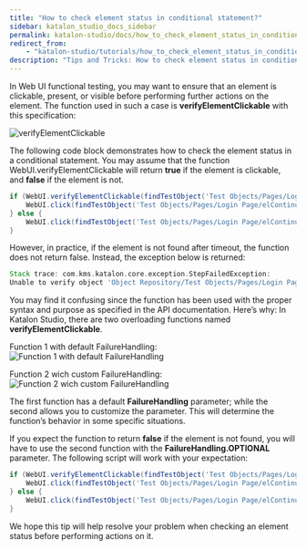 ```yaml
---
title: "How to check element status in conditional statement?"
sidebar: katalon_studio_docs_sidebar
permalink: katalon-studio/docs/how_to_check_element_status_in_conditional_statement.html
redirect_from:
    - "katalon-studio/tutorials/how_to_check_element_status_in_conditional_statement.html"
description: "Tips and Tricks: How to check element status in conditional statement?"
---
```


In Web UI functional testing, you may want to ensure that an element is clickable, present, or visible before performing further actions on the element. The function used in such a case is **verifyElementClickable** with this specification:

![verifyElementClickable](https://github.com/katalon-studio/docs-images/raw/master/katalon-studio/tutorials/how_to_check_element_status_in_conditional_statement/verifyElementClickable_1.png)


The following code block demonstrates how to check the element status in a conditional statement. You may assume that the function WebUI.verifyElementClickable will return **true** if the element is clickable, and **false** if the element is not. 
```groovy
if (WebUI.verifyElementClickable(findTestObject('Test Objects/Pages/Login Page/elContinue - Wrong'))) {
    WebUI.click(findTestObject('Test Objects/Pages/Login Page/elContinue - Wrong'))
} else {
    WebUI.click(findTestObject('Test Objects/Pages/Login Page/elContinue'))
}
```
However, in practice, if the element is not found after timeout, the function does not return false. Instead, the exception below is returned:

```groovy
Stack trace: com.kms.katalon.core.exception.StepFailedException: 
Unable to verify object 'Object Repository/Test Objects/Pages/Login Page/elContinue - Wrong' to be clickable (Root cause: Web element with id: 'Object Repository/Test Objects/Pages/Login Page/elContinue - Wrong' located by 'By.xpath: //button[.='Continue - Wrong']' not found)
```
You may find it confusing since the function has been used with the proper syntax and purpose as specified in the API documentation. Here’s why:
In Katalon Studio, there are two overloading functions named **verifyElementClickable**. 

Function 1 with default FailureHandling:
![Function 1 with default FailureHandling](https://github.com/katalon-studio/docs-images/raw/master/katalon-studio/tutorials/how_to_check_element_status_in_conditional_statement/verifyElementClickable_1.png)


Function 2 wich custom FailureHandling:
![Function 2 wich custom FailureHandling](https://github.com/katalon-studio/docs-images/raw/master/katalon-studio/tutorials/how_to_check_element_status_in_conditional_statement/verifyElementClickable_2.png)

The first function has a default **FailureHandling** parameter; while the second allows you to customize the parameter. This will determine the function’s behavior in some specific situations.

If you expect the function to return **false** if the element is not found, you will have to use the second function with the **FailureHandling.OPTIONAL** parameter. The following script will work with your expectation:

```groovy
if (WebUI.verifyElementClickable(findTestObject('Test Objects/Pages/Login Page/elContinue - Wrong'), FailureHandling.OPTIONAL)) {
    WebUI.click(findTestObject('Test Objects/Pages/Login Page/elContinue - Wrong'))
} else {
    WebUI.click(findTestObject('Test Objects/Pages/Login Page/elContinue'))
}

```
We hope this tip will help resolve your problem when checking an element status before performing actions on it.
